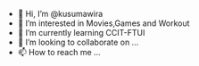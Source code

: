 - 👋 Hi, I’m @kusumawira
- 👀 I’m interested in Movies,Games and Workout
- 🌱 I’m currently learning CCIT-FTUI
- 💞️ I’m looking to collaborate on ...
- 📫 How to reach me ...

<!---
kusumawira/kusumawira is a ✨ special ✨ repository because its `README.md` (this file) appears on your GitHub profile.
You can click the Preview link to take a look at your changes.
--->
